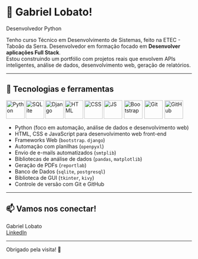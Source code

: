 # 👋 Gabriel Lobato!

Desenvolvedor Python

Tenho curso Técnico em Desenvolvimento de Sistemas, feito na ETEC - Taboão da Serra. 
Desenvolvedor em formação focado em **Desenvolver aplicações Full Stack**.  
Estou construindo um portfólio com projetos reais que envolvem APIs inteligentes, análise de dados, desenvolvimento web, geração de relatórios.

---

## 🚀 Tecnologias e ferramentas
<img align="left" alt="Python" title="Python" width="50px" src="https://cdn.jsdelivr.net/gh/devicons/devicon@latest/icons/python/python-original.svg" />
<img align="left" alt="SQLite" title="SQLite" width="50px" src="https://cdn.jsdelivr.net/gh/devicons/devicon@latest/icons/sqlite/sqlite-original.svg" />
<img align="left" alt="Django" title="Django" width="50px" src="https://cdn.jsdelivr.net/gh/devicons/devicon@latest/icons/django/django-plain.svg" />
          

<img align="left" alt="HTML" title="HTML" width="50px" src="https://cdn.jsdelivr.net/gh/devicons/devicon@latest/icons/html5/html5-original-wordmark.svg" />
<img align="left" alt="CSS" title="CSS" width="50px" src="https://cdn.jsdelivr.net/gh/devicons/devicon@latest/icons/css3/css3-original-wordmark.svg" />
<img align="left" alt="JS" title="JS" width="50px" style="margin-right: 5px;" src="https://cdn.jsdelivr.net/gh/devicons/devicon@latest/icons/javascript/javascript-original.svg" />
<img align="left" alt="Bootstrap" title="Bootstrap" style="margin-right: 5px;" width="50px" src="https://cdn.jsdelivr.net/gh/devicons/devicon@latest/icons/bootstrap/bootstrap-original.svg" />
<img align="left" alt="Git" title="Git" width="50px" style="margin-right: 5px;" src="https://cdn.jsdelivr.net/gh/devicons/devicon@latest/icons/git/git-original.svg" />
<img align="left" alt="GitHub" title="GitHub" width="50px" src="https://cdn.jsdelivr.net/gh/devicons/devicon@latest/icons/github/github-original.svg" />
<br/><br/><br/>

- Python (foco em automação, análise de dados e desenvolvimento web)
- HTML, CSS e JavaScript para desenvolvimento web front-end
- Frameworks Web (`bootstrap`. `django`)
- Automação com planilhas (`openpyxl`)
- Envio de e-mails automatizados (`smtplib`)
- Bibliotecas de análise de dados (`pandas`, `matplotlib`)
- Geração de PDFs (`reportlab`)
- Banco de Dados (`sqlite`, `postgresql`)
- Biblioteca de GUI (`tkinter`, `kivy`)
- Controle de versão com Git e GitHub

---

## 📫 Vamos nos conectar!

Gabriel Lobato  
[LinkedIn](https://www.linkedin.com/in/gabriel-lobato-314096371)

---


Obrigado pela visita! 🙏
